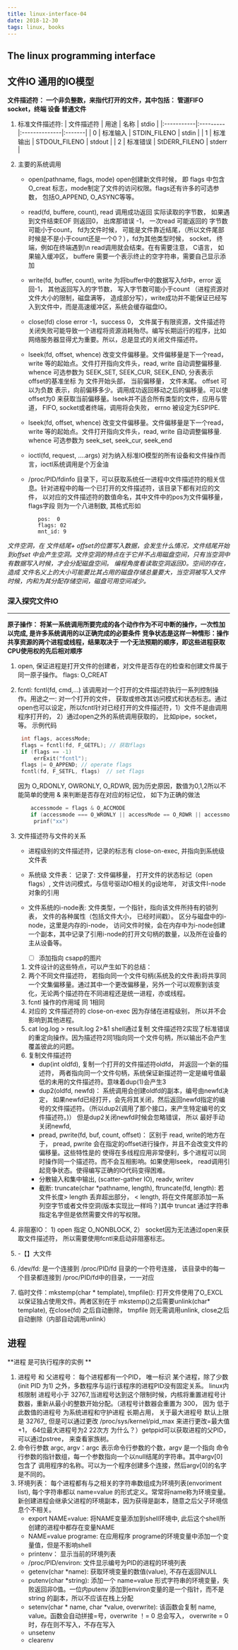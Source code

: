 ```yaml
---
title: linux-interface-04
date: 2018-12-30
tags: linux, books
---
```

The linux programming interface
----------


## 文件IO 通用的IO模型

**文件描述符： 一个非负整数，来指代打开的文件，其中包括： 管道FIFO socket，终端 设备 普通文件**
1. 标准文件描述符: 
    | 文件描述符 | 用途     | 名称          | stdio  |
    |:-----------|:---------|:--------------|:-------|
    | 0          | 标准输入 | STDIN_FILENO  | stdin  |
    | 1          | 标准输出 | STDOUt_FILENO | stdout |
    | 2          | 标准错误 | StDERR_FILENO | stderr |

2. 主要的系统调用
   * open(pathname, flags, mode) open创建新文件时候， 即 flags 中包含 O_creat 标志，mode制定了文件的访问权限。flags还有许多的可选参数， 包括O_APPEND, O_ASYNC等等。 
   * read(fd, buffere, count), read 调用成功返回 实际读取的字节数， 如果遇到文件结束EOF 则返回0， 出席那错误 -1， 一次read 可能返回的 字节数可能小于count， fd为文件时候， 可能是文件靠近结尾，（所以文件尾部时候是不是小于count还是一个0？），fd为其他类型时候， socket， 终端，例如在终端遇到\n read调用就会结束。在有需要注意， C语言， 如果输入缓冲区， buffere 需要一个表示终止的空字符串，需要自己显示添加
   * write(fd, buffer, count), write 为将buffer中的数据写入fd中，error 返回-1， 其他返回写入的字节数， 写入字节数可能小于count （进程资源对文件大小的限制，磁盘满等， 造成部分写），write成功并不能保证已经写入到文件中，而是高速缓冲区，系统会缓存磁盘IO。
   * close(fd) close error -1，success 0， 文件属于有限资源，文件描述符关闭失败可能导致一个进程将资源消耗殆尽。编写长期运行的程序，比如网络服务器显得尤为重要。所以，总是显式的关闭文件描述符。
   * lseek(fd, offset, whence) 改变文件偏移量。文件偏移量是下一个read， write 等的起始点。文件打开指向文件头，read, write 自动调整偏移量. whence 可选参数为 SEEK_SET, SEEK_CUR, SEEK_END, 分表表示offset的基准坐标 为 文件开始头部， 当前偏移量， 文件末尾。 offset 可以为负数 表示，向前偏移多少。调用成功返回移动之后的偏移量。可以使offset为0 来获取当前偏移量。lseek并不适合所有类型的文件，应用与管道， FIFO, socket或者终端，调用将会失败， errno 被设定为ESPIPE.
   * lseek(fd, offset, whence) 改变文件偏移量。文件偏移量是下一个read， write 等的起始点。文件打开指向文件头，read, write 自动调整偏移量. whence 可选参数为 seek_set, seek_cur, seek_end
   * ioctl(fd, request, ....args) 对为纳入标准IO模型的所有设备和文件操作而言，ioctl系统调用是个万金油
   * /proc/PID/fdinfo 目录下，可以获取系统任一进程中文件描述符的相关信息。针对进程中的每一个已打开的文件描述符，该目录下都有对应的文件， 以对应的文件描述符的数值命名，其中文件中的pos为文件偏移量， flags字段 则为一个八进制数, 其格式形如

     ``` text
        pos:  0
        flags: 02
        mnt_id: 9
     ```
*文件空洞，在 文件结尾+ offset的位置写入数据，会发生什么情况，文件结尾开始到offset 中会产生空洞。文件空洞的特点在于它并不占用磁盘空间，只有当空洞中有数据写入时候，才会分配磁盘空间。 编程角度看读取空洞返回0。空间的存在，造成 文件名义上的大小可能要比其占用的磁盘存储总量要大，当空洞被写入文件时候，内和为其分配存储空间，磁盘可用空间减少。*



### 深入探究文件IO
-------------------------------------------------------------------------------
**原子操作： 将某一系统调用所要完成的各个动作作为不可中断的操作，一次性加以完成, 是许多系统调用的以正确完成的必要条件**
**竞争状态是这样一种情形：操作共享资源的两个进程或线程，结果取决于 一个无法预期的顺序，即这些进程获取CPU使用权的先后相对顺序**
1. open, 保证进程是打开文件的创建者，对文件是否存在的检查和创建文件属于同一原子操作。 flags: O_CREAT
2. fcntl: fcntl(fd, cmd,...) 该调用对一个打开的文件描述符执行一系列控制操作。用途之一: 对一个打开的文件， 获取或修改其访问模式和状态标志。通过open也可以设定，所以fcntl针对已经打开的文件描述符，1）文件不是由调用程序打开的， 2）通过open之外的系统调用获取的， 比如pipe，socket， 等。 示例代码

   ``` c
    int flags, accessMode;
    flags = fcntl(fd, F_GETFL); // 获取flags
    if (flags == -1)
        errExit("fcntl");
    flags |= O_APPEND; // operate flags
    fcntl(fd, F_SETFL, flags)  // set flags   
   ```
   因为 O_RDONLY, OWRONLY, O_RDWR, 因为历史原因，数值为0,1,2所以不能简单的使用 & 来判断是否存在对应的标记位， 如下为正确的做法

   ``` c
       accessmode = flags & O_ACCMODE
       if (accessmode === O_WRONLY || accessMode == O_RDWR || accessmode == O_RDONLY)
        prinf("xx")
   ```
3. 文件描述符与文件的关系
   * 进程级别的文件描述符，记录的标志有 close-on-exec, 并指向到系统级 文件表
   * 系统级 文件表： 记录了: 文件偏移量， 打开文件的状态标记（open flags）, 文件访问模式，与信号驱动IO相关的g设地年， 对该文件I-node对象的引用
   * 文件系统的i-node表: 文件类型，一个指针，指向该文件所持有的锁列表， 文件的各种属性（包括文件大小， 已经时间戳）。 区分与磁盘中的i-node，这里是内存的i-node， 访问文件时候，会在内存中为i-node创建一个副本，其中记录了引用i-node的打开文句柄的数量，以及所在设备的主从设备等。
   
     * [ ] 添加指向 csapp的图片
 
   1. 文件设计的这些特点，可以产生如下的总结： 
     1. 两个不同文件描述符， 若指向同一个文件句柄(系统及的文件表)将共享同一个文集偏移量。通过其中一个更改偏移量，另外一个可以观察到该变化，无论两个描述符在不同进程还是统一进程，亦或线程。
     2. fcntl 操作的作用域 同 1相同
     3. 对应的 文件描述符的 close-on-exec 因为存储在进程级别， 所以并不会影响到其他进程。
     4. cat log.log > result.log 2>&1 shell通过复制 文件描述符2实现了标准错误的重定向操作。因为描述符2同1指向同一个文件句柄，所以输出不会产生覆盖彼此的问题。
   2. 复制文件描述符
      * dup(int oldfd), 复制一个打开的文件描述符oldfd， 并返回一个新的描述符， 两者指向同一个文件句柄，系统保证新描述符一定是编号值最低的未用的文件描述符。意味着dup(1)会产生3
      * dup2(oldfd, newfd)： 系统调用会创建oldfd的副本，编号由newfd决定， 如果newfd已经打开，会先将其关闭，然后返回newfd指定的编号的文件描述符。（所以dup2(调用了那个接口，来产生特定编号的文件描述符。)） 但是dup2关闭newfd时候会忽略错误， 所以 最好手动关闭newfd,
      * pread, pwrite(fd, buf, count, offset)： 区别于 read, write的地方在于， pread, pwrite 会在指定的offset进行操作，并且不会改变文件的偏移量。这些特性是的 使得在多线程应用非常便利，多个进程可以同时操作同一个描述符。而不会互相影响。如果使用lseek， read调用引起竞争状态。使得编写正确的IO代码变得困难。
      * 分散输入和集中输出, (scatter-gather IO), readv, writev
      * 截断: truncate(char *pathname, length), ftruncate(fd, length): 若文件长度> length 丢弃超出部分， < length, 将在文件尾部添加一系列空字节或者文件空洞(版本实现比一样吗？)其中 truncat 通过字符串指定名字但是依然需要文件的写权限。
  3. 非阻塞IO： 1) open 指定 O_NONBLOCK, 2） socket因为无法通过open来获取文件描述符， 所以需要使用fcntl来启动非阻塞标志。
  4. -【】大文件
  5. /dev/fd: 是一个连接到 /proc/PID/fd 目录的一个符号连接， 该目录中的每一个目录都连接到 /proc/PID/fd中的目录，一一对应
  6. 临时文件：mkstemp(char * template), tmpfile(): 打开文件使用了O_EXCL 以保证独占使用文件。两者区别在于 mkstemp()之后需要unlink(char* template), 在close(fd) 之后自动删除， tmpfile 则无需调用unlink, close之后 自动删除（内部自动调用unlink）

## 进程
**进程 是可执行程序的实例 **
1. 进程号 和 父进程号： 每个进程都有一个PID， 唯一标识 某个进程，除了少数(init PID 为1) 之外，多数程序与运行该程序的进程PID没有固定关系。 linux内核限制 进程号小于 32767,当进程号达到这个限制时候，内核将重置进程号计数器，重新从最小的整数开始分配。（进程号计数器会重置为 300， 因为 低于此数值的进程号 为系统进程和守护进程 长期占用， 关于最大进程号 默认上限是 32767,, 但是可以通过更改 /proc/sys/kernel/pid_max 来进行更改=最大值+1， 64位最大进程号为2 22次方 为什么？）getppid可以获取进程的父PID， 可以通过pstree， 来查看家族树。
2. 命令行参数 argc, argv：argc 表示命令行参数的个数，argv 是一个指向 命令行参数的指针数组，每一个参数指向一个以null结尾的字符串。其中argv[0] 包含了 调用程序的名称。可以为一个程序创建多个连接，然后argv[0]的名字是不同的。
3. 环境列表： 每个进程都有与之相关的字符串数组成为环境列表(envoriment list), 每个字符串都以 name=value 的形式定义。常常将name称为环境变量。新创建进程会继承父进程的环境副本，因为获得是副本，随意之后父子环境信息个不相关。
   * export NAME=value: 将NAME变量添加到shell环境中, 此后这个shell所创建的进程中都存在变量NAME
   * NAME=value programe: 在应用程序 programe的环境变量中添加一个变量值，但是不影响shell
   * printenv： 显示当前的环境列表
   * /proc/PID/environ: 文件显示编号为PID的进程的环境列表
   * getenv(char *name): 获取环境变量的数值(value), 不存在返回NULL
   * putenv(char *string): 添加一个 name=value 形式字符串的环境变量，失败返回非0值。一位内putenv 添加到environ变量的是一个指针，而不是string 的副本，所以不应该在栈上分配
   * setenv(char * name, char *value, overwrite): 该函数会复制 name, value。函数会自动拼接=号，overwrite ！= 0 总会写入， overwrite = 0时，存在则不写入，不存在写入
   * unsetenv
   * clearenv

